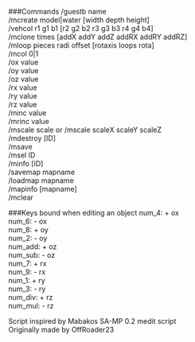 ###Commands
/guestb name  
/mcreate model|water [width depth height]  
/vehcol r1 g1 b1 [r2 g2 b2 r3 g3 b3 r4 g4 b4]  
/mclone times [addX addY addZ addRX addRY addRZ]  
/mloop pieces radi offset [rotaxis loops rota]  
/mcol 0|1  
/ox value  
/oy value  
/oz value  
/rx value  
/ry value  
/rz value  
/minc value  
/mrinc value  
/mscale scale or /mscale scaleX scaleY scaleZ  
/mdestroy [ID]  
/msave  
/msel ID  
/minfo [ID]  
/savemap mapname  
/loadmap mapname  
/mapinfo [mapname]  
/mclear  


###Keys bound when editing an object
num_4: + ox  
num_6: - ox  
num_8: + oy  
num_2: - oy  
num_add: + oz  
num_sub: - oz  
num_7: + rx  
num_9: - rx  
num_1: + ry  
num_3: - ry  
num_div: + rz  
num_mul: - rz  


Script inspired by Mabakos SA-MP 0.2 medit script  
Originally made by OffRoader23
